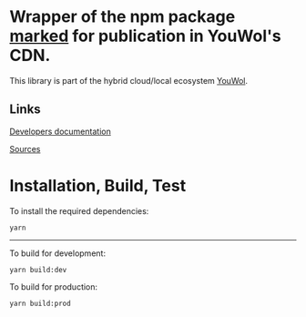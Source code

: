 # Wrapper of the npm package [marked](https://www.npmjs.com/package/rxjs) for publication in YouWol's CDN.




This library is part of the hybrid cloud/local ecosystem 
[YouWol](https://platform.youwol.com/applications/@youwol/platform/latest).

## Links

[Developers documentation](https://platform.youwol.com/applications/@youwol/cdn-explorer/latest?package=marked)


[Sources](https://github.com/youwol/cdn-externals/tree/master/marked)

# Installation, Build, Test

To install the required dependencies:

```shell
yarn
```
---
To build for development:

```shell
yarn build:dev
```

To build for production:

```shell
yarn build:prod
```
